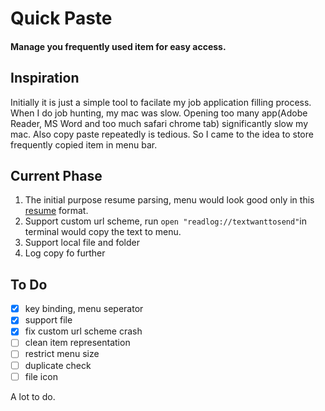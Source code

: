 # Quick Paste
#### Manage you frequently used item for easy access. 
## Inspiration
Initially it is just a simple tool to facilate my job application filling process. When I do job hunting, my mac was slow. Opening too many app(Adobe Reader, MS Word and too much safari chrome tab) significantly slow my mac. Also copy paste repeatedly is tedious. So I came to the idea to store frequently copied item in menu bar.  

## Current Phase
1. The initial purpose resume parsing, menu would look good only in this [resume](https://www.dropbox.com/s/8r6wm7d8t45pmsc/2019_Resume_Yichi_Zhang.pdf?dl=0) format. 
2. Support custom url scheme, run `open "readlog://textwanttosend"`in terminal would copy the text to menu. 
3. Support local file and folder
4. Log copy fo further 
## To Do
- [x] key binding, menu seperator 
- [x] support file
- [x] fix custom url scheme crash
- [ ] clean item representation
- [ ] restrict menu size
- [ ] duplicate check
- [ ] file icon 

 A lot to do.
